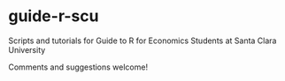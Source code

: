 # guide-r-scu
Scripts and tutorials for Guide to R for Economics Students at Santa Clara University

Comments and suggestions welcome!
